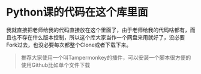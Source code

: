 # Python课的代码在这个库里面
我就直接把老师给我的代码直接放在这个里面了，由于老师给我的代码啥都有，而且也不存在什么版本控制，所以这个库大家当作一个网盘来用就好了，没必要Fork过去，也没必要每次都整个Clone或者下载下来。
> 推荐大家使用一个叫Tampermonkey的插件，可以安装一个脚本很方便的使用Github比如单个文件下载

